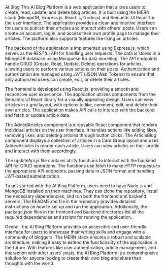 AI Blog
This AI Blog Platform is a web application that allows users to create, read, update, and delete blog articles. It is built using the MERN stack (MongoDB, Express.js, React.js, Node.js) and Semantic UI React for the user interface. The application provides a clean and intuitive interface for users to publish their articles and interact with others' posts. Users can create an account, log in, and access their own profile page to manage their articles. The platform also supports features like liking on articles.

The backend of the application is implemented using Express.js, which serves as the RESTful API for handling user requests. The data is stored in a MongoDB database using Mongoose for data modeling. The API endpoints handle CRUD (Create, Read, Update, Delete) operations for articles, allowing users to perform various actions on their posts. Authentication and authorization are managed using JWT (JSON Web Tokens) to ensure that only authorized users can create, edit, or delete their articles.

The frontend is developed using React.js, providing a smooth and responsive user experience. The application utilizes components from the Semantic UI React library for a visually appealing design. Users can view articles in a grid layout, with options to like, comment, edit, and delete their own articles. The application makes API calls to interact with the backend and fetch or update article data.

The AddedArticles component is a reusable React component that renders individual articles on the user interface. It handles actions like adding likes, removing likes, and deleting articles through button clicks. The ArticleBlog component displays a collection of articles in a Card Group layout and uses AddedArticles to render each article. Users can view articles on their profile and interact with them accordingly.

The updateApi.js file contains utility functions to interact with the backend API for CRUD operations. The functions use fetch to make HTTP requests to the appropriate API endpoints, passing data in JSON format and handling JWT-based authentication.

To get started with the AI Blog Platform, users need to have Node.js and MongoDB installed on their machines. They can clone the repository, install the necessary dependencies, and run both the frontend and backend servers. The README.md file in the repository provides detailed instructions on how to set up and run the application. Additionally, the package.json files in the frontend and backend directories list all the required dependencies and scripts for running the application.

Overall, the AI Blog Platform provides an accessible and user-friendly interface for users to showcase their writing skills and engage with a community of bloggers. The MERN stack ensures a robust and scalable architecture, making it easy to extend the functionality of the application in the future. With features like user authentication, article management, and interaction with other users' posts, the AI Blog Platform is a comprehensive solution for anyone looking to create their own blog and share their thoughts with the world.




